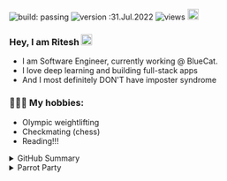 
![build: passing](https://img.shields.io/badge/build-passing-success)
![version :31.Jul.2022](https://img.shields.io/badge/version-20.Dec.2022-informational)
![views](https://visitor-badge.glitch.me/badge?page_id=riteshahlawat.profile)
<a href="https://www.linkedin.com/in/ritesh-ahlawat/"><img src="https://img.shields.io/badge/linkedin-%230077B5.svg?&style=flat&logo=linkedin&logoColor=white" height=20></a>


### Hey, I am Ritesh    <img src="https://github.com/TheDudeThatCode/TheDudeThatCode/blob/master/Assets/Hi.gif" width="20" />
- I am Software Engineer, currently working @ BlueCat. 
- I love deep learning and building full-stack apps
- And I most definitely DON'T have imposter syndrome 


### 🏋🏽‍♂️ My hobbies:
- Olympic weightlifting
- Checkmating (chess)
- Reading!!!



<details>
 <summary> GitHub Summary </summary>
 
 <img src="https://github-readme-stats.vercel.app/api?username=riteshahlawat&show_icons=true&theme=city_lights&count_private=true&hide_border=1&custom_title=Ritesh's+GitHub+Summary&line_height=24&hide=contribs"/><img src="https://github-readme-stats.vercel.app/api/top-langs/?username=riteshahlawat&layout=compact&theme=city_lights&langs_count=6&hide_border=1" />




 </details>

<details>
<summary>Parrot Party</summary>
 <div>
<img src="https://cultofthepartyparrot.com//parrots/hd/parrot.gif" width="30" height="30"/>
<img src="https://cultofthepartyparrot.com//parrots/hd/opensourceparrot.gif" width="30" height="30"/>
<img src="https://cultofthepartyparrot.com//parrots/hd/middleparrot.gif" width="30" height="30"/>
<img src="https://cultofthepartyparrot.com//parrots/hd/reverseparrot.gif" width="30" height="30"/>
<img src="https://cultofthepartyparrot.com//parrots/hd/aussieparrot.gif" width="30" height="30"/>
<img src="https://cultofthepartyparrot.com//parrots/hd/gothparrot.gif" width="30" height="30"/>
<img src="https://cultofthepartyparrot.com//parrots/oldtimeyparrot.gif" width="30" height="30"/>
<img src="https://cultofthepartyparrot.com//parrots/hd/boredparrot.gif" width="30" height="30"/>
<img src="https://cultofthepartyparrot.com//parrots/hd/shuffleparrot.gif" width="30" height="30"/>
<img src="https://cultofthepartyparrot.com//parrots/shufflefurtherparrot.gif" width="30" height="30"/>
<img src="https://cultofthepartyparrot.com//parrots/hd/congaparrot.gif" width="30" height="30"/>
<img src="https://cultofthepartyparrot.com//parrots/hd/reversecongaparrot.gif" width="30" height="30"/>
<img src="https://cultofthepartyparrot.com//parrots/hd/partyparrot.gif" width="30" height="30"/>
<img src="https://cultofthepartyparrot.com//parrots/hd/sadparrot.gif" width="30" height="30"/>
<img src="https://cultofthepartyparrot.com//parrots/hd/copparrot.gif" width="30" height="30"/>
<img src="https://cultofthepartyparrot.com//parrots/hd/fastparrot.gif" width="30" height="30"/>
<img src="https://cultofthepartyparrot.com//parrots/hd/ultrafastparrot.gif" width="30" height="30"/>
<img src="https://cultofthepartyparrot.com//parrots/hd/slowparrot.gif" width="30" height="30"/>
<img src="https://cultofthepartyparrot.com//parrots/slomoparrot.gif" width="30" height="30"/>
<img src="https://cultofthepartyparrot.com//parrots/hd/dadparrot.gif" width="30" height="30"/>
<img src="https://cultofthepartyparrot.com//parrots/hd/dealwithitparrot.gif" width="30" height="30"/>
<img src="https://cultofthepartyparrot.com//parrots/hd/dealwithitnowparrot.gif" width="30" height="30"/>
<img src="https://cultofthepartyparrot.com//parrots/fiestaparrot.gif" width="30" height="30"/>
<img src="https://cultofthepartyparrot.com//parrots/pizzaparrot.gif" width="30" height="30"/>
<img src="https://cultofthepartyparrot.com//parrots/hamburgerparrot.gif" width="30" height="30"/>
<img src="https://cultofthepartyparrot.com//parrots/bananaparrot.gif" width="30" height="30"/>
<img src="https://cultofthepartyparrot.com//parrots/chillparrot.gif" width="30" height="30"/>
<img src="https://cultofthepartyparrot.com//parrots/explodyparrot.gif" width="30" height="30"/>
<img src="https://cultofthepartyparrot.com//parrots/shufflepartyparrot.gif" width="30" height="30"/>
<img src="https://cultofthepartyparrot.com//parrots/icecreamparrot.gif" width="30" height="30"/>
<img src="https://cultofthepartyparrot.com//parrots/hd/sassyparrot.gif" width="30" height="30"/>
<img src="https://cultofthepartyparrot.com//parrots/hd/confusedparrot.gif" width="30" height="30"/>
<img src="https://cultofthepartyparrot.com//parrots/hd/aussiecongaparrot.gif" width="30" height="30"/>
<img src="https://cultofthepartyparrot.com//parrots/hd/aussiereversecongaparrot.gif" width="30" height="30"/>
<img src="https://cultofthepartyparrot.com//parrots/wave1parrot.gif" width="30" height="30"/>
<img src="https://cultofthepartyparrot.com//parrots/wave2parrot.gif" width="30" height="30"/>
<img src="https://cultofthepartyparrot.com//parrots/wave3parrot.gif" width="30" height="30"/>
<img src="https://cultofthepartyparrot.com//parrots/wave4parrot.gif" width="30" height="30"/>
<img src="https://cultofthepartyparrot.com//parrots/wave5parrot.gif" width="30" height="30"/>
<img src="https://cultofthepartyparrot.com//parrots/wave6parrot.gif" width="30" height="30"/>
<img src="https://cultofthepartyparrot.com//parrots/wave7parrot.gif" width="30" height="30"/>
<img src="https://cultofthepartyparrot.com//parrots/wave8parrot.gif" width="30" height="30"/>
<img src="https://cultofthepartyparrot.com//parrots/wave9parrot.gif" width="30" height="30"/>
<img src="https://cultofthepartyparrot.com//parrots/hd/congapartyparrot.gif" width="30" height="30"/>
<img src="https://cultofthepartyparrot.com//parrots/hd/moonwalkingparrot.gif" width="30" height="30"/>
<img src="https://cultofthepartyparrot.com//parrots/hd/thumbsupparrot.gif" width="30" height="30"/>
<img src="https://cultofthepartyparrot.com//parrots/coffeeparrot.gif" width="30" height="30"/>
<img src="https://cultofthepartyparrot.com//parrots/hd/mustacheparrot.gif" width="30" height="30"/>
<img src="https://cultofthepartyparrot.com//parrots/hd/christmasparrot.gif" width="30" height="30"/>
<img src="https://cultofthepartyparrot.com//parrots/hd/sleepingparrot.gif" width="30" height="30"/>
<img src="https://cultofthepartyparrot.com//parrots/hd/beerparrot.gif" width="30" height="30"/>
<img src="https://cultofthepartyparrot.com//parrots/darkbeerparrot.gif" width="30" height="30"/>
<img src="https://cultofthepartyparrot.com//parrots/blondesassyparrot.gif" width="30" height="30"/>
<img src="https://cultofthepartyparrot.com//parrots/bluescluesparrot.gif" width="30" height="30"/>
<img src="https://cultofthepartyparrot.com//parrots/hd/gentlemanparrot.gif" width="30" height="30"/>
<img src="https://cultofthepartyparrot.com//parrots/margaritaparrot.gif" width="30" height="30"/>
<img src="https://cultofthepartyparrot.com//parrots/dreidelparrot.gif" width="30" height="30"/>
<img src="https://cultofthepartyparrot.com//parrots/harrypotterparrot.gif" width="30" height="30"/>
<img src="https://cultofthepartyparrot.com//parrots/upvoteparrot.gif" width="30" height="30"/>
<img src="https://cultofthepartyparrot.com//parrots/hd/twinsparrot.gif" width="30" height="30"/>
<img src="https://cultofthepartyparrot.com//parrots/tripletsparrot.gif" width="30" height="30"/>
<img src="https://cultofthepartyparrot.com//parrots/hd/stableparrot.gif" width="30" height="30"/>
<img src="https://cultofthepartyparrot.com//parrots/shipitparrot.gif" width="30" height="30"/>
<img src="https://cultofthepartyparrot.com//parrots/skiparrot.gif" width="30" height="30"/>
<img src="https://cultofthepartyparrot.com//parrots/loveparrot.gif" width="30" height="30"/>
<img src="https://cultofthepartyparrot.com//parrots/halalparrot.gif" width="30" height="30"/>
<img src="https://cultofthepartyparrot.com//parrots/hd/wendyparrot.gif" width="30" height="30"/>
<img src="https://cultofthepartyparrot.com//parrots/hd/popcornparrot.gif" width="30" height="30"/>
<img src="https://cultofthepartyparrot.com//parrots/hd/donutparrot.gif" width="30" height="30"/>
<img src="https://cultofthepartyparrot.com//parrots/hd/evilparrot.gif" width="30" height="30"/>
<img src="https://cultofthepartyparrot.com//parrots/hd/discoparrot.gif" width="30" height="30"/>
<img src="https://cultofthepartyparrot.com//parrots/matrixparrot.gif" width="30" height="30"/>
<img src="https://cultofthepartyparrot.com//parrots/papalparrot.gif" width="30" height="30"/>
<img src="https://cultofthepartyparrot.com//parrots/stalkerparrot.gif" width="30" height="30"/>
<img src="https://cultofthepartyparrot.com//parrots/hd/scienceparrot.gif" width="30" height="30"/>
<img src="https://cultofthepartyparrot.com//parrots/hd/revolutionparrot.gif" width="30" height="30"/>
<img src="https://cultofthepartyparrot.com//parrots/fidgetparrot.gif" width="30" height="30"/>
<img src="https://cultofthepartyparrot.com//parrots/hd/beretparrot.gif" width="30" height="30"/>
<img src="https://cultofthepartyparrot.com//parrots/tacoparrot.gif" width="30" height="30"/>
<img src="https://cultofthepartyparrot.com//parrots/ryangoslingparrot.gif" width="30" height="30"/>
<img src="https://cultofthepartyparrot.com//parrots/luckyparrot.gif" width="30" height="30"/>
<img src="https://cultofthepartyparrot.com//parrots/hd/birthdaypartyparrot.gif" width="30" height="30"/>
<img src="https://cultofthepartyparrot.com//parrots/hd/jediparrot.gif" width="30" height="30"/>
<img src="https://cultofthepartyparrot.com//parrots/hd/sithparrot.gif" width="30" height="30"/>
<img src="https://cultofthepartyparrot.com//parrots/hd/angryparrot.gif" width="30" height="30"/>
<img src="https://cultofthepartyparrot.com//parrots/hd/invisibleparrot.gif" width="30" height="30"/>
<img src="https://cultofthepartyparrot.com//parrots/fadingparrot.gif" width="30" height="30"/>
<img src="https://cultofthepartyparrot.com//parrots/rotatingparrot.gif" width="30" height="30"/>
<img src="https://cultofthepartyparrot.com//parrots/cryptoparrot.gif" width="30" height="30"/>
<img src="https://cultofthepartyparrot.com//parrots/deployparrot.gif" width="30" height="30"/>
<img src="https://cultofthepartyparrot.com//parrots/uparrowparrot.gif" width="30" height="30"/>
<img src="https://cultofthepartyparrot.com//parrots/hd/sushiparrot.gif" width="30" height="30"/>
<img src="https://cultofthepartyparrot.com//parrots/hd/pumpkinparrot.gif" width="30" height="30"/>
<img src="https://cultofthepartyparrot.com//parrots/hd/angelparrot.gif" width="30" height="30"/>
<img src="https://cultofthepartyparrot.com//parrots/hd/bluntparrot.gif" width="30" height="30"/>
<img src="https://cultofthepartyparrot.com//parrots/hd/sintparrot.gif" width="30" height="30"/>
<img src="https://cultofthepartyparrot.com//parrots/hd/pirateparrot.gif" width="30" height="30"/>
<img src="https://cultofthepartyparrot.com//parrots/hd/ceilingparrot.gif" width="30" height="30"/>
<img src="https://cultofthepartyparrot.com//parrots/hd/mardigrasparrot.gif" width="30" height="30"/>
<img src="https://cultofthepartyparrot.com//parrots/sovjetparrot.gif" width="30" height="30"/>
<img src="https://cultofthepartyparrot.com//parrots/portalparrot.gif" width="30" height="30"/>
<img src="https://cultofthepartyparrot.com//parrots/hd/hardhatparrot.gif" width="30" height="30"/>
<img src="https://cultofthepartyparrot.com//parrots/hd/flyingmoneyparrot.gif" width="30" height="30"/>
<img src="https://cultofthepartyparrot.com//parrots/hd/portalorangeparrot.gif" width="30" height="30"/>
<img src="https://cultofthepartyparrot.com//parrots/hd/portalblueparrot.gif" width="30" height="30"/>
<img src="https://cultofthepartyparrot.com//parrots/hd/reverseportalorangeparrot.gif" width="30" height="30"/>
<img src="https://cultofthepartyparrot.com//parrots/hd/reverseportalblueparrot.gif" width="30" height="30"/>
<img src="https://cultofthepartyparrot.com//parrots/hd/bunnyparrot.gif" width="30" height="30"/>
<img src="https://cultofthepartyparrot.com//parrots/hd/norwegianblueparrot.gif" width="30" height="30"/>
<img src="https://cultofthepartyparrot.com//parrots/hd/transparront.gif" width="30" height="30"/>
<img src="https://cultofthepartyparrot.com//parrots/fixparrot.gif" width="30" height="30"/>
<img src="https://cultofthepartyparrot.com//parrots/hd/brazilianplayerparrot.gif" width="30" height="30"/>
<img src="https://cultofthepartyparrot.com//parrots/hd/brazilianfanparrot.gif" width="30" height="30"/>
<img src="https://cultofthepartyparrot.com//parrots/hd/spyparrot.gif" width="30" height="30"/>
<img src="https://cultofthepartyparrot.com//parrots/hd/marshmallowparrot.gif" width="30" height="30"/>
<img src="https://cultofthepartyparrot.com//parrots/hd/whitewalkerparrot.gif" width="30" height="30"/>
<img src="https://cultofthepartyparrot.com//parrots/hd/calvinist_parrot.gif" width="30" height="30"/>
<img src="https://cultofthepartyparrot.com//parrots/hd/frenchparrot.gif" width="30" height="30"/>
<img src="https://cultofthepartyparrot.com//parrots/hd/githubparrot.gif" width="30" height="30"/>
<img src="https://cultofthepartyparrot.com//parrots/hd/bootlegparrot.gif" width="30" height="30"/>
<img src="https://cultofthepartyparrot.com//parrots/hd/bikerparrot.gif" width="30" height="30"/>
<img src="https://cultofthepartyparrot.com//parrots/hd/inverseparrot.gif" width="30" height="30"/>
<img src="https://cultofthepartyparrot.com//parrots/hd/pingpongparrot.gif" width="30" height="30"/>
<img src="https://cultofthepartyparrot.com//parrots/hd/laptop_parrot.gif" width="30" height="30"/>
<img src="https://cultofthepartyparrot.com//parrots/hd/60fpsparrot.gif" width="30" height="30"/>
<img src="https://cultofthepartyparrot.com//parrots/hd/redhatparrot.gif" width="30" height="30"/>
<img src="https://cultofthepartyparrot.com//parrots/hd/footballparrot.gif" width="30" height="30"/>
<img src="https://cultofthepartyparrot.com//parrots/hd/flowerparrot.gif" width="30" height="30"/>
<img src="https://cultofthepartyparrot.com//parrots/hd/parrotnotfound.gif" width="30" height="30"/>
<img src="https://cultofthepartyparrot.com//parrots/hd/spinningparrot.gif" width="30" height="30"/>
<img src="https://cultofthepartyparrot.com//parrots/hd/redenvelopeparrot.gif" width="30" height="30"/>
<img src="https://cultofthepartyparrot.com//parrots/hd/grouchoparrot.gif" width="30" height="30"/>
<img src="https://cultofthepartyparrot.com//parrots/hd/chicoparrot.gif" width="30" height="30"/>
<img src="https://cultofthepartyparrot.com//parrots/hd/harpoparrot.gif" width="30" height="30"/>
<img src="https://cultofthepartyparrot.com//parrots/schnitzelparrot.gif" width="30" height="30"/>
<img src="https://cultofthepartyparrot.com//parrots/hd/vikingparrot.gif" width="30" height="30"/>
<img src="https://cultofthepartyparrot.com//parrots/hd/darkmodeparrot.gif" width="30" height="30"/>
<img src="https://cultofthepartyparrot.com//parrots/hd/tiedyeparrot.gif" width="30" height="30"/>
<img src="https://cultofthepartyparrot.com//parrots/hd/horizontalparrot.gif" width="30" height="30"/>
<img src="https://cultofthepartyparrot.com//parrots/hd/sherlockholmesparrot.gif" width="30" height="30"/>
<img src="https://cultofthepartyparrot.com//parrots/hd/tennisparrot.gif" width="30" height="30"/>
<img src="https://cultofthepartyparrot.com//parrots/hd/originalparrot.gif" width="30" height="30"/>
<img src="https://cultofthepartyparrot.com//parrots/hd/bobaparrot.gif" width="30" height="30"/>
<img src="https://cultofthepartyparrot.com//parrots/hd/backwardsparrot.gif" width="30" height="30"/>
<img src="https://cultofthepartyparrot.com//parrots/hd/ripparrot.gif" width="30" height="30"/>
<img src="https://cultofthepartyparrot.com//parrots/hd/shortparrot.gif" width="30" height="30"/>
<img src="https://cultofthepartyparrot.com//parrots/hd/headsetparrot.gif" width="30" height="30"/>
<img src="https://cultofthepartyparrot.com//parrots/hd/bouncingparrot.gif" width="30" height="30"/>
<img src="https://cultofthepartyparrot.com//parrots/hd/levitationparrot.gif" width="30" height="30"/>
<img src="https://cultofthepartyparrot.com//parrots/hd/verticalparrot.gif" width="30" height="30"/>
<img src="https://cultofthepartyparrot.com//parrots/databaseparrot.gif" width="30" height="30"/>
<img src="https://cultofthepartyparrot.com//parrots/hd/phparrot.gif" width="30" height="30"/>
<img src="https://cultofthepartyparrot.com//parrots/mergedparrot.gif" width="30" height="30"/>
<img src="https://cultofthepartyparrot.com//parrots/hd/braveheartparrot.gif" width="30" height="30"/>
<img src="https://cultofthepartyparrot.com//parrots/hd/maracasparrot.gif" width="30" height="30"/>
<img src="https://cultofthepartyparrot.com//parrots/bobrossparrot.gif" width="30" height="30"/>
<img src="https://cultofthepartyparrot.com//parrots/hd/yosemitesamparrot.gif" width="30" height="30"/>
<img src="https://cultofthepartyparrot.com//parrots/hd/illuminatiparrot.gif" width="30" height="30"/>
<img src="https://cultofthepartyparrot.com//parrots/hd/michaeljacksonparrot.gif" width="30" height="30"/>
<img src="https://cultofthepartyparrot.com//parrots/hd/picassoparrot.gif" width="30" height="30"/>
<img src="https://cultofthepartyparrot.com//parrots/hd/headingparrot.gif" width="30" height="30"/>
<img src="https://cultofthepartyparrot.com//parrots/hd/innersourceparrot.gif" width="30" height="30"/>
<img src="https://cultofthepartyparrot.com//parrots/asyncparrot.gif" width="30" height="30"/>
<img src="https://cultofthepartyparrot.com//parrots/hd/meldparrot.gif" width="30" height="30"/>
<img src="https://cultofthepartyparrot.com//parrots/hd/docparrot.gif" width="30" height="30"/>
<img src="https://cultofthepartyparrot.com//parrots/hd/rythmicalparrot.gif" width="30" height="30"/>
<img src="https://cultofthepartyparrot.com//parrots/hd/exceptionallyfastparrot.gif" width="30" height="30"/>
<img src="https://cultofthepartyparrot.com//parrots/hd/wfhparrot.gif" width="30" height="30"/>
<img src="https://cultofthepartyparrot.com//parrots/hd/covid19parrot.gif" width="30" height="30"/>
<img src="https://cultofthepartyparrot.com//parrots/metalparrot.gif" width="30" height="30"/>
<img src="https://cultofthepartyparrot.com//parrots/hd/wineparrot.gif" width="30" height="30"/>
<img src="https://cultofthepartyparrot.com//parrots/hd/hypnoparrot.gif" width="30" height="30"/>
<img src="https://cultofthepartyparrot.com//parrots/hd/hypnoparrotdark.gif" width="30" height="30"/>
<img src="https://cultofthepartyparrot.com//parrots/hd/hypnoparrotlight.gif" width="30" height="30"/>
<img src="https://cultofthepartyparrot.com//parrots/hd/everythingsfineparrot.gif" width="30" height="30"/>
<img src="https://cultofthepartyparrot.com//parrots/hd/headbangingparrot.gif" width="30" height="30"/>
<img src="https://cultofthepartyparrot.com//parrots/hd/tpparrot.gif" width="30" height="30"/>
<img src="https://cultofthepartyparrot.com//parrots/hd/stayhomeparrot.gif" width="30" height="30"/>
<img src="https://cultofthepartyparrot.com//parrots/hd/stayhomeparrotcloser.gif" width="30" height="30"/>
<img src="https://cultofthepartyparrot.com//parrots/hd/stayhomeparrotwindow.gif" width="30" height="30"/>
<img src="https://cultofthepartyparrot.com//parrots/hd/staytfhomeparrot.gif" width="30" height="30"/>
<img src="https://cultofthepartyparrot.com//parrots/hd/rubyparrot.gif" width="30" height="30"/>
<img src="https://cultofthepartyparrot.com//parrots/hd/moonparrot.gif" width="30" height="30"/>
<img src="https://cultofthepartyparrot.com//parrots/hd/hmmparrot.gif" width="30" height="30"/>
<img src="https://cultofthepartyparrot.com//parrots/hd/nodeparrot.gif" width="30" height="30"/>
<img src="https://cultofthepartyparrot.com//parrots/hd/hanamiparrot.gif" width="30" height="30"/>
<img src="https://cultofthepartyparrot.com//parrots/revertitparrot.gif" width="30" height="30"/>
<img src="https://cultofthepartyparrot.com//parrots/hd/daftpunkparrot.gif" width="30" height="30"/>
<img src="https://cultofthepartyparrot.com//parrots/hd/zoukparrot.gif" width="30" height="30"/>
<img src="https://cultofthepartyparrot.com//parrots/hd/glimpseparrot.gif" width="30" height="30"/>
<img src="https://cultofthepartyparrot.com//parrots/hd/dailyparrot.gif" width="30" height="30"/>
<img src="https://cultofthepartyparrot.com//parrots/hd/quadparrot.gif" width="30" height="30"/>
<img src="https://cultofthepartyparrot.com//parrots/dabparrot.gif" width="30" height="30"/>
<img src="https://cultofthepartyparrot.com//parrots/hd/jumpingparrot.gif" width="30" height="30"/>
<img src="https://cultofthepartyparrot.com//parrots/hd/jumpingparrotjr.gif" width="30" height="30"/>
<img src="https://cultofthepartyparrot.com//parrots/hd/pokeparrot.gif" width="30" height="30"/>
<img src="https://cultofthepartyparrot.com//parrots/hd/cakeparrot.gif" width="30" height="30"/>
<img src="https://cultofthepartyparrot.com//parrots/hd/unicornparrot.gif" width="30" height="30"/>
<img src="https://cultofthepartyparrot.com//parrots/hd/thefastestparrot.gif" width="30" height="30"/>
<img src="https://cultofthepartyparrot.com//parrots/hd/playcatchleftparrot.gif" width="30" height="30"/>
<img src="https://cultofthepartyparrot.com//parrots/hd/playcatchrightparrot.gif" width="30" height="30"/>
<img src="https://cultofthepartyparrot.com//parrots/hd/biparrot.gif" width="30" height="30"/>
<img src="https://cultofthepartyparrot.com//parrots/hd/imposterparrot.gif" width="30" height="30"/>
<img src="https://cultofthepartyparrot.com//parrots/hd/kindasusparrot.gif" width="30" height="30"/>
<img src="https://cultofthepartyparrot.com//parrots/hd/chefparrot.gif" width="30" height="30"/>
<img src="https://cultofthepartyparrot.com//parrots/hd/turndownforwatchparrot.gif" width="30" height="30"/>
<img src="https://cultofthepartyparrot.com//parrots/pear-parrots.gif" width="30" height="30"/>
<img src="https://cultofthepartyparrot.com//parrots/hd/tinfoilhatparrot.gif" width="30" height="30"/>
<img src="https://cultofthepartyparrot.com//parrots/hd/mateparrot.gif" width="30" height="30"/>
<img src="https://cultofthepartyparrot.com//parrots/ethparrot.gif" width="30" height="30"/>
<img src="https://cultofthepartyparrot.com//parrots/hd/sneezyparrot.gif" width="30" height="30"/>
<img src="https://cultofthepartyparrot.com//parrots/hd/accessibleparrot.gif" width="30" height="30"/>
<img src="https://cultofthepartyparrot.com//parrots/pythonparrot.gif" width="30" height="30"/>
<img src="https://cultofthepartyparrot.com//parrots/hd/redbullparrot.gif" width="30" height="30"/>
<img src="https://cultofthepartyparrot.com//parrots/hd/vueparrot.gif" width="30" height="30"/>
<img src="https://cultofthepartyparrot.com//parrots/hd/sidewaysparrot.gif" width="30" height="30"/>
<img src="https://cultofthepartyparrot.com//parrots/hd/raceconditionparrot.gif" width="30" height="30"/>
<img src="https://cultofthepartyparrot.com//parrots/hd/balconyparrot.gif" width="30" height="30"/>
<img src="https://cultofthepartyparrot.com//parrots/hd/zombieparrot.gif" width="30" height="30"/>
<img src="https://cultofthepartyparrot.com//parrots/hd/mergeconflictparrot.gif" width="30" height="30"/>
<img src="https://cultofthepartyparrot.com//parrots/hd/vaccineparrot.gif" width="30" height="30"/>
<img src="https://cultofthepartyparrot.com//parrots/hd/thankyouparrot.gif" width="30" height="30"/>
<img src="https://cultofthepartyparrot.com//parrots/hd/astronautparrot.gif" width="30" height="30"/>
<img src="https://cultofthepartyparrot.com//parrots/hd/autonomousparrot.gif" width="30" height="30"/>
<img src="https://cultofthepartyparrot.com//parrots/hd/boomparrot.gif" width="30" height="30"/>
<img src="https://cultofthepartyparrot.com//parrots/hd/maskparrot.gif" width="30" height="30"/>
<img src="https://cultofthepartyparrot.com//parrots/hd/reactparrot.gif" width="30" height="30"/>
<img src="https://cultofthepartyparrot.com//parrots/standupparrot.gif" width="30" height="30"/>
<img src="https://cultofthepartyparrot.com//parrots/hd/mergetrainparrot.gif" width="30" height="30"/>
<img src="https://cultofthepartyparrot.com//parrots/hd/mergeimmediatelyparrot.gif" width="30" height="30"/></div>
</details>
